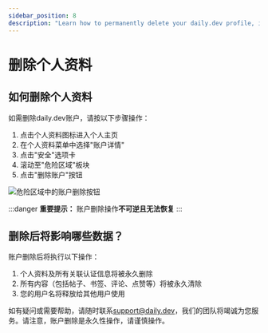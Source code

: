 ```yaml
---
sidebar_position: 8
description: "Learn how to permanently delete your daily.dev profile, including all associated content, bookmarks, posts, and comments. Important steps and considerations before proceeding."
---
```


# 删除个人资料

## 如何删除个人资料

如需删除daily.dev账户，请按以下步骤操作：

1. 点击个人资料图标进入个人主页
2. 在个人资料菜单中选择"账户详情"
3. 点击"安全"选项卡
4. 滚动至"危险区域"板块
5. 点击"删除账户"按钮

![危险区域中的账户删除按钮](https://github.com/user-attachments/assets/9c569cf9-ddfb-4932-a73e-5ba6b11fe27c)

:::danger
**重要提示：** 账户删除操作**不可逆且无法恢复**
:::

## 删除后将影响哪些数据？

账户删除后将执行以下操作：

1. 个人资料及所有关联认证信息将被永久删除
2. 所有内容（包括帖子、书签、评论、点赞等）将被永久清除
3. 您的用户名将释放给其他用户使用

如有疑问或需要帮助，请随时联系[support@daily.dev](mailto:support@daily.dev)，我们的团队将竭诚为您服务。请注意，账户删除是永久性操作，请谨慎操作。